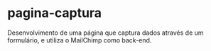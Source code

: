 # pagina-captura
Desenvolvimento de uma página que captura dados através de um formulário, e utiliza o MailChimp como back-end.
